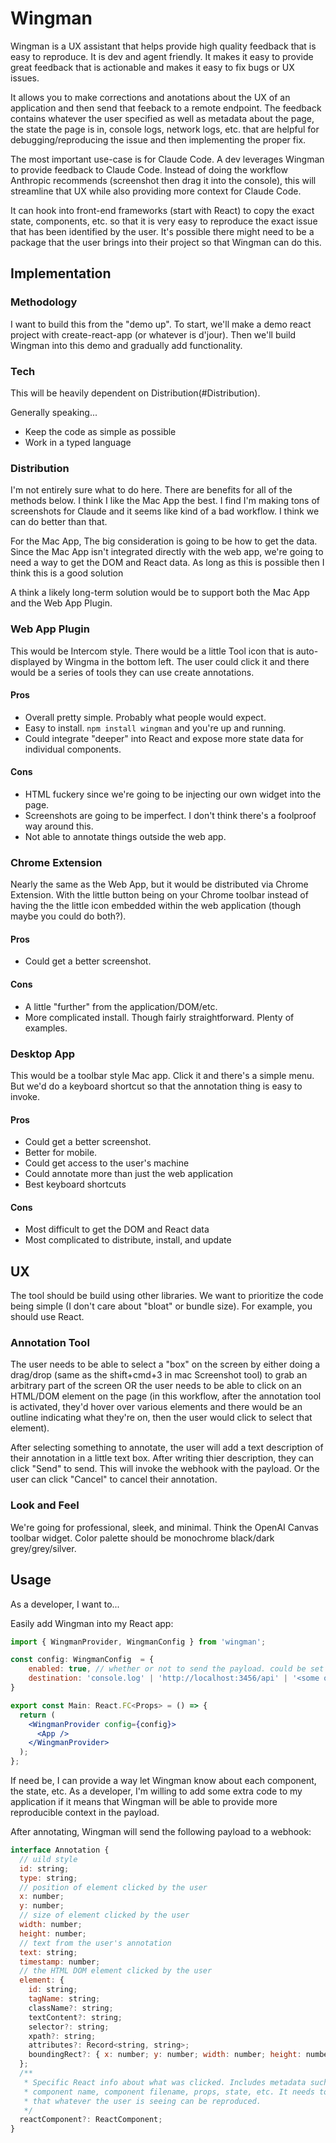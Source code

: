 # Wingman

Wingman is a UX assistant that helps provide high quality feedback that is easy to reproduce. It is dev and agent friendly. It makes it easy to provide great feedback that is actionable and makes it easy to fix bugs or UX issues.

It allows you to make corrections and anotations about the UX of an application and then send that feeback to a remote endpoint. The feedback contains whatever the user specified as well as metadata about the page, the state the page is in, console logs, network logs, etc. that are helpful for debugging/reproducing the issue and then implementing the proper fix.

The most important use-case is for Claude Code. A dev leverages Wingman to provide feedback to Claude Code. Instead of doing the workflow Anthropic recommends (screenshot then drag it into the console), this will streamline that UX while also providing more context for Claude Code.

It can hook into front-end frameworks (start with React) to copy the exact state, components, etc. so that it is very easy to reproduce the exact issue that has been identified by the user. It's possible there might need to be a package that the user brings into their project so that Wingman can do this.

## Implementation

### Methodology
I want to build this from the "demo up". To start, we'll make a demo react project with create-react-app (or whatever is d'jour). Then we'll build Wingman into this demo and gradually add functionality.

### Tech
This will be heavily dependent on Distribution(#Distribution).

Generally speaking...
- Keep the code as simple as possible
- Work in a typed language

### Distribution
I'm not entirely sure what to do here. There are benefits for all of the methods below. I think I like the Mac App the best. I find I'm making tons of screenshots for Claude and it seems like kind of a bad workflow. I think we can do better than that.

For the Mac App, The big consideration is going to be how to get the data. Since the Mac App isn't integrated directly with the web app, we're going to need a way to get the DOM and React data. As long as this is possible then I think this is a good solution

A think a likely long-term solution would be to support both the Mac App and the Web App Plugin.

### Web App Plugin
This would be Intercom style. There would be a little Tool icon that is auto-displayed by Wingma in the bottom left. The user could click it and there would be a series of tools they can use create annotations.

#### Pros
- Overall pretty simple. Probably what people would expect.
- Easy to install. `npm install wingman` and you're up and running.
- Could integrate "deeper" into React and expose more state data for individual components.

#### Cons
- HTML fuckery since we're going to be injecting our own widget into the page.
- Screenshots are going to be imperfect. I don't think there's a foolproof way around this.
- Not able to annotate things outside the web app.

### Chrome Extension
Nearly the same as the Web App, but it would be distributed via Chrome Extension. With the little button being on your Chrome toolbar instead of having the the little icon embedded within the web application (though maybe you could do both?).

#### Pros
- Could get a better screenshot.

#### Cons
- A little "further" from the application/DOM/etc.
- More complicated install. Though fairly straightforward. Plenty of examples.

### Desktop App
This would be a toolbar style Mac app. Click it and there's a simple menu. But we'd do a keyboard shortcut so that the annotation thing is easy to invoke.

#### Pros
- Could get a better screenshot.
- Better for mobile.
- Could get access to the user's machine
- Could annotate more than just the web application
- Best keyboard shortcuts

#### Cons
- Most difficult to get the DOM and React data
- Most complicated to distribute, install, and update

## UX
The tool should be build using other libraries. We want to prioritize the code being simple (I don't care about "bloat" or bundle size). For example, you should use React.

### Annotation Tool
The user needs to be able to select a "box" on the screen by either doing a drag/drop (same as the shift+cmd+3 in mac Screenshot tool) to grab an arbitrary part of the screen OR the user needs to be able to click on an HTML/DOM element on the page (in this workflow, after the annotation tool is activated, they'd hover over various elements and there would be an outline indicating what they're on, then the user would click to select that element).

After selecting something to annotate, the user will add a text description of their annotation in a little text box. After writing thier description, they can click "Send" to send. This will invoke the webhook with the payload. Or the user can click "Cancel" to cancel their annotation.

### Look and Feel
We're going for professional, sleek, and minimal. Think the OpenAI Canvas toolbar widget. Color palette should be monochrome black/dark grey/grey/silver.

## Usage
As a developer, I want to...

Easily add Wingman into my React app:

```jsx
import { WingmanProvider, WingmanConfig } from 'wingman';

const config: WingmanConfig  = {
    enabled: true, // whether or not to send the payload. could be set to false for production
    destination: 'console.log' | 'http://localhost:3456/api' | '<some other URL>', // destination for the Annotation
}

export const Main: React.FC<Props> = () => {
  return (
    <WingmanProvider config={config}>
      <App />
    </WingmanProvider>
  );
};
```

If need be, I can provide a way let Wingman know about each component, the state, etc. As a developer, I'm willing to add some extra code to my application if it means that Wingman will be able to provide more reproducible context in the payload.

After annotating, Wingman will send the following payload to a webhook:

```jsx
interface Annotation {
  // uild style
  id: string;
  type: string;
  // position of element clicked by the user
  x: number;
  y: number;
  // size of element clicked by the user
  width: number;
  height: number;
  // text from the user's annotation
  text: string;
  timestamp: number;
  // the HTML DOM element clicked by the user
  element: {
    id: string;
    tagName: string;
    className?: string;
    textContent?: string;
    selector?: string;
    xpath?: string;
    attributes?: Record<string, string>;
    boundingRect?: { x: number; y: number; width: number; height: number };
  };
  /**
   * Specific React info about what was clicked. Includes metadata such as the
   * component name, component filename, props, state, etc. It needs to be enough so
   * that whatever the user is seeing can be reproduced.
   */
  reactComponent?: ReactComponent;
}
```

